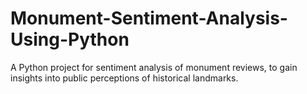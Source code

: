# Monument-Sentiment-Analysis-Using-Python
A Python project for sentiment analysis of monument reviews,  to gain insights into public perceptions of historical landmarks.
